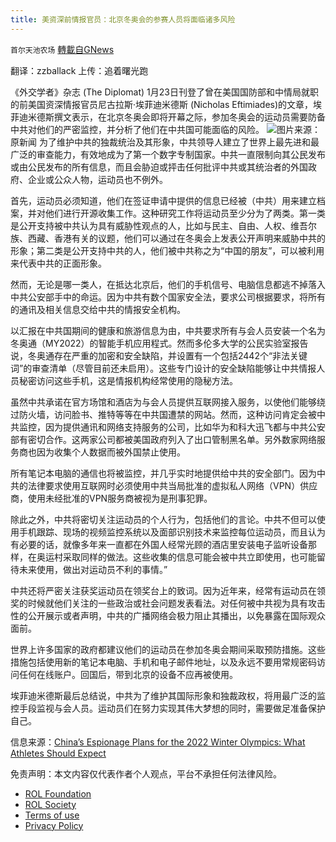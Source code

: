 ```yaml
---
title: 美资深前情报官员：北京冬奥会的参赛人员将面临诸多风险
---
```

`首尔天池农场` [轉載自GNews](https://gnews.org/zh-hans/1911287/)

翻译：zzballack
上传：追着曙光跑

《外交学者》杂志 (The Diplomat) 1月23日刊登了曾在美国国防部和中情局就职的前美国资深情报官员尼古拉斯·埃菲迪米德斯 (Nicholas Eftimiades)的文章，埃菲迪米德斯撰文表示，在北京冬奥会即将开幕之际，参加冬奥会的运动员需要防备中共对他们的严密监控，并分析了他们在中共国可能面临的风险。
![](https://assets.gnews.org/wp-content/uploads/2022/01/WhatsApp-Image-2022-01-26-at-11.53.05-1.jpeg)图片来源：原新闻
为了维护中共的独裁统治及其形象，中共领导人建立了世界上最先进和最广泛的审查能力，有效地成为了第一个数字专制国家。中共一直限制向其公民发布或由公民发布的所有信息，而且会胁迫或抨击任何批评中共或其统治者的外国政府、企业或公众人物，运动员也不例外。

首先，运动员必须知道，他们在签证申请中提供的信息已经被（中共）用来建立档案，并对他们进行开源收集工作。这种研究工作将运动员至少分为了两类。第一类是公开支持被中共认为具有威胁性观点的人，比如与民主、自由、人权、维吾尔族、西藏、香港有关的议题，他们可以通过在冬奥会上发表公开声明来威胁中共的形象；第二类是公开支持中共的人，他们被中共称之为“中国的朋友”，可以被利用来代表中共的正面形象。

然而，无论是哪一类人，在抵达北京后，他们的手机信号、电脑信息都逃不掉落入中共公安部手中的命运。因为中共有数个国家安全法，要求公司根据要求，将所有的通讯及相关信息交给中共的情报安全机构。

以汇报在中共国期间的健康和旅游信息为由，中共要求所有与会人员安装一个名为冬奥通（MY2022）的智能手机应用程式。然而多伦多大学的公民实验室报告说，冬奥通存在严重的加密和安全缺陷，并设置有一个包括2442个“非法关键词”的审查清单（尽管目前还未启用）。这些专门设计的安全缺陷能够让中共情报人员秘密访问这些手机，这是情报机构经常使用的隐秘方法。

虽然中共承诺在官方场馆和酒店为与会人员提供互联网接入服务，以使他们能够绕过防火墙，访问脸书、推特等等在中共国遭禁的网站。然而，这种访问肯定会被中共监控，因为提供通讯和网络支持服务的公司，比如华为和科大迅飞都与中共公安部有密切合作。这两家公司都被美国政府列入了出口管制黑名单。另外数家网络服务商也因为收集个人数据而被外国禁止使用。

所有笔记本电脑的通信也将被监控，并几乎实时地提供给中共的安全部门。因为中共的法律要求使用互联网时必须使用中共当局批准的虚拟私人网络（VPN）供应商，使用未经批准的VPN服务商被视为是刑事犯罪。

除此之外，中共将密切关注运动员的个人行为，包括他们的言论。中共不但可以使用手机跟踪、现场的视频监控系统以及面部识别技术来监控每位运动员，而且认为有必要的话，就像多年来一直都在外国人经常光顾的酒店里安装电子监听设备那样，在奥运村采取同样的做法。这些收集的信息可能会被中共立即使用，也可能留待未来使用，做出对运动员不利的事情。”

中共还将严密关注获奖运动员在领奖台上的致词。因为近年来，经常有运动员在领奖的时候就他们关注的一些政治或社会问题发表看法。对任何被中共视为具有攻击性的公开展示或者声明，中共的广播网络会极力阻止其播出，以免暴露在国际观众面前。

世界上许多国家的政府都建议他们的运动员在参加冬奥会期间采取预防措施。这些措施包括使用新的笔记本电脑、手机和电子邮件地址，以及永远不要用常规密码访问任何在线账户。回国后，带到北京的设备不应再被使用。

埃菲迪米德斯最后总结说，中共为了维护其国际形象和独裁政权，将用最广泛的监控手段监视与会人员。运动员们在努力实现其伟大梦想的同时，需要做足准备保护自己。

信息来源：[China’s Espionage Plans for the 2022 Winter Olympics: What Athletes Should Expect](https://thediplomat.com/2022/01/chinas-espionage-plans-for-the-2022-winter-olympics-what-athletes-should-expect/)

 

免责声明：本文内容仅代表作者个人观点，平台不承担任何法律风险。

- [ROL Foundation](https://rolfoundation.org/)
- [ROL Society](https://rolsociety.org/)
- [Terms of use](https://gnews.org/terms-of-use-3/)
- [Privacy Policy](https://gnews.org/privacy-policy/)
